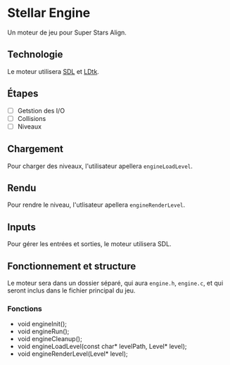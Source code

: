 
# Stellar Engine

Un moteur de jeu pour Super Stars Align.

## Technologie

Le moteur utilisera [SDL](https://libsdl.com) et [LDtk](https://ldtk.io).

## Étapes
- [ ] Getstion des I/O
- [ ] Collisions
- [ ] Niveaux

## Chargement

Pour charger des niveaux, l'utilisateur apellera `engineLoadLevel`.

## Rendu

Pour rendre le niveau, l'utlisateur apellera `engineRenderLevel`.

## Inputs

Pour gérer les entrées et sorties, le moteur utilisera SDL.

## Fonctionnement et structure

Le moteur sera dans un dossier séparé, qui aura `engine.h`, `engine.c`, et qui seront inclus dans le fichier principal du jeu.

### Fonctions

- void engineInit();
- void engineRun();
- void engineCleanup();
- void engineLoadLevel(const char* levelPath, Level* level);
- void engineRenderLevel(Level* level);
